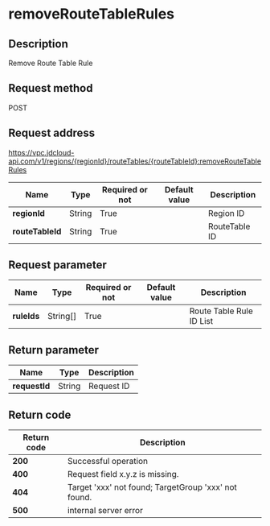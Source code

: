 # removeRouteTableRules


## Description
Remove Route Table Rule

## Request method
POST

## Request address
https://vpc.jdcloud-api.com/v1/regions/{regionId}/routeTables/{routeTableId}:removeRouteTableRules

|Name|Type|Required or not|Default value|Description|
|---|---|---|---|---|
|**regionId**|String|True||Region ID|
|**routeTableId**|String|True||RouteTable ID|

## Request parameter
|Name|Type|Required or not|Default value|Description|
|---|---|---|---|---|
|**ruleIds**|String[]|True||Route Table Rule ID List|


## Return parameter
|Name|Type|Description|
|---|---|---|
|**requestId**|String|Request ID|



## Return code
|Return code|Description|
|---|---|
|**200**|Successful operation|
|**400**|Request field x.y.z is missing.|
|**404**|Target 'xxx' not found; TargetGroup 'xxx' not found.|
|**500**|internal server error|
